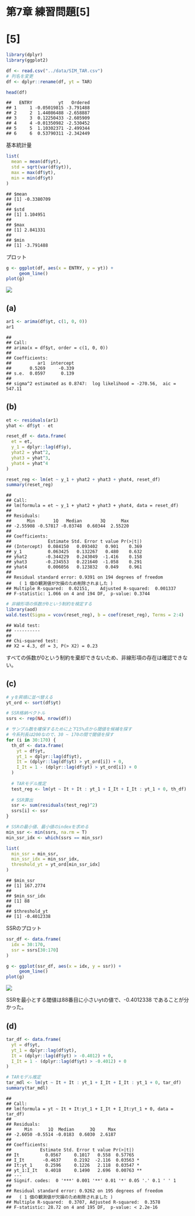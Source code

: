 第7章 練習問題\[5\]
================

# \[5\]

``` r
library(dplyr)
library(ggplot2)

df <- read.csv("../data/SIM_TAR.csv")
# 列名を変更
df <- dplyr::rename(df, yt = TAR)

head(df)
```

    ##   ENTRY          yt   Ordered
    ## 1     1 -0.05019815 -3.791488
    ## 2     2  1.44086488 -2.658887
    ## 3     3  0.12250433 -2.605909
    ## 4     4 -0.01350982 -2.530452
    ## 5     5  1.10302371 -2.499344
    ## 6     6  0.53790311 -2.342449

基本統計量

``` r
list(
  mean = mean(df$yt),
  std = sqrt(var(df$yt)),
  max = max(df$yt),
  min = min(df$yt)
)
```

    ## $mean
    ## [1] -0.3380709
    ## 
    ## $std
    ## [1] 1.104951
    ## 
    ## $max
    ## [1] 2.841331
    ## 
    ## $min
    ## [1] -3.791488

プロット

``` r
g <- ggplot(df, aes(x = ENTRY, y = yt)) +
     geom_line()
plot(g)
```

![](ex05_files/figure-gfm/unnamed-chunk-3-1.png)<!-- -->

## (a)

``` r
ar1 <- arima(df$yt, c(1, 0, 0))
ar1
```

    ## 
    ## Call:
    ## arima(x = df$yt, order = c(1, 0, 0))
    ## 
    ## Coefficients:
    ##          ar1  intercept
    ##       0.5269     -0.339
    ## s.e.  0.0597      0.139
    ## 
    ## sigma^2 estimated as 0.8747:  log likelihood = -270.56,  aic = 547.11

## (b)

``` r
et <- residuals(ar1)
yhat <- df$yt - et

reset_df <- data.frame(
  et = et,
  y_1 = dplyr::lag(df$y),
  yhat2 = yhat^2,
  yhat3 = yhat^3,
  yhat4 = yhat^4
)

reset_reg <- lm(et ~ y_1 + yhat2 + yhat3 + yhat4, reset_df)
summary(reset_reg)
```

    ## 
    ## Call:
    ## lm(formula = et ~ y_1 + yhat2 + yhat3 + yhat4, data = reset_df)
    ## 
    ## Residuals:
    ##      Min       1Q   Median       3Q      Max 
    ## -2.55908 -0.57817 -0.03748  0.60344  2.55220 
    ## 
    ## Coefficients:
    ##              Estimate Std. Error t value Pr(>|t|)
    ## (Intercept)  0.084150   0.093402   0.901    0.369
    ## y_1          0.063425   0.132267   0.480    0.632
    ## yhat2       -0.344229   0.243049  -1.416    0.158
    ## yhat3       -0.234553   0.221640  -1.058    0.291
    ## yhat4        0.006056   0.123832   0.049    0.961
    ## 
    ## Residual standard error: 0.9391 on 194 degrees of freedom
    ##   ( 1 個の観測値が欠損のため削除されました )
    ## Multiple R-squared:  0.02151,    Adjusted R-squared:  0.001337 
    ## F-statistic: 1.066 on 4 and 194 DF,  p-value: 0.3744

``` r
# 非線形項の係数が0という制約を検定する
library(aod)
wald.test(Sigma = vcov(reset_reg), b = coef(reset_reg), Terms = 2:4)
```

    ## Wald test:
    ## ----------
    ## 
    ## Chi-squared test:
    ## X2 = 4.3, df = 3, P(> X2) = 0.23

すべての係数が0という制約を棄却できないため、非線形項の存在は確認できない。

## (c)

``` r
# yを昇順に並べ替える
yt_ord <- sort(df$yt)

# SSR格納ベクトル
ssrs <- rep(NA, nrow(df))

# サンプル数を確保するために上下15%点から閾値を候補を探す
# 今系列長は200なので、30 ~ 170の間で閾値を探す
for (i in 30:170) {
  th_df <- data.frame(
    yt = df$yt,
    yt_1 = dplyr::lag(df$yt),
    It = (dplyr::lag(df$yt) > yt_ord[i]) + 0,
    I_It = 1 - (dplyr::lag(df$yt) > yt_ord[i]) + 0
  )
  
  # TARモデル推定
  test_reg <- lm(yt ~ It + It : yt_1 + I_It + I_It : yt_1 + 0, th_df)
  
  # SSR算出
  ssr <- sum(residuals(test_reg)^2)
  ssrs[i] <- ssr
}

# SSRの最小値、最小値のindexを求める
min_ssr <- min(ssrs, na.rm = T)
min_ssr_idx <- which(ssrs == min_ssr)

list(
  min_ssr = min_ssr,
  min_ssr_idx = min_ssr_idx,
  threshold_yt = yt_ord[min_ssr_idx]
)
```

    ## $min_ssr
    ## [1] 167.2774
    ## 
    ## $min_ssr_idx
    ## [1] 88
    ## 
    ## $threshold_yt
    ## [1] -0.4012338

SSRのプロット

``` r
ssr_df <- data.frame(
  idx = 30:170,
  ssr = ssrs[30:170]
)

g <- ggplot(ssr_df, aes(x = idx, y = ssr)) +
     geom_line()
plot(g)
```

![](ex05_files/figure-gfm/unnamed-chunk-7-1.png)<!-- -->

SSRを最小とする閾値は88番目に小さいytの値で、-0.4012338
であることが分かった。

## (d)

``` r
tar_df <- data.frame(
  yt = df$yt,
  yt_1 = dplyr::lag(df$yt),
  It = (dplyr::lag(df$yt) > -0.4012) + 0,
  I_It = 1 - (dplyr::lag(df$yt) > -0.4012) + 0
)

# TARモデル推定
tar_mdl <- lm(yt ~ It + It : yt_1 + I_It + I_It : yt_1 + 0, tar_df)
summary(tar_mdl)
```

    ## 
    ## Call:
    ## lm(formula = yt ~ It + It:yt_1 + I_It + I_It:yt_1 + 0, data = tar_df)
    ## 
    ## Residuals:
    ##     Min      1Q  Median      3Q     Max 
    ## -2.6050 -0.5514 -0.0183  0.6030  2.6187 
    ## 
    ## Coefficients:
    ##           Estimate Std. Error t value Pr(>|t|)   
    ## It          0.0567     0.1017   0.558  0.57765   
    ## I_It       -0.4637     0.2192  -2.116  0.03563 * 
    ## It:yt_1     0.2596     0.1226   2.118  0.03547 * 
    ## yt_1:I_It   0.4018     0.1490   2.696  0.00763 **
    ## ---
    ## Signif. codes:  0 '***' 0.001 '**' 0.01 '*' 0.05 '.' 0.1 ' ' 1
    ## 
    ## Residual standard error: 0.9262 on 195 degrees of freedom
    ##   ( 1 個の観測値が欠損のため削除されました )
    ## Multiple R-squared:  0.3707, Adjusted R-squared:  0.3578 
    ## F-statistic: 28.72 on 4 and 195 DF,  p-value: < 2.2e-16
